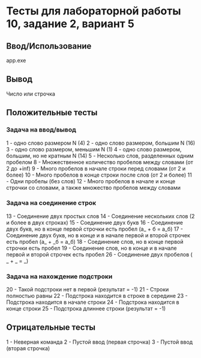 # Тесты для лабораторной работы 10, задание 2, вариант 5


## Ввод/Использование
app.exe

## Вывод
Число или строчка

## Положительные тесты
### Задача на ввод/вывод
1 - одно слово размером N (4)
2 - одно слово размером, большим N (16)
3 - одно слово размером, меньшим N (1)
4 - одно слово размером, большим, но не кратным N (14)
5 - Несколько слов, разделенных одним пробелом
8 - Множественное количество пробелов между словами (от 2 до +inf)
9 - Много пробелов в начале строки перед словами (от 2 и более)
10 - Много пробелов в конце строки после слов (от 2 и более)
11 - Одни пробелы (без слов)
12 - Много пробелов в начале и конце строчки со словами, а также множество пробелов между словами

### Задача на соединение строк
13 - Соединение двух простых слов
14 - Соединение нескольких слов (2 и более в двух строках)
15 - Соединение двух букв
16 - Соединение двух букв, но в конце первой строчки есть пробел (a_ + б = a_б)
17 - Соединение двух букв, но в конце и в начале первой и второй строчек есть пробел (a_ + _б = a_б)
18 - Соединение слов, но в конце первой строчки есть пробел
19 - Соединение слов, но в конце и в начале первой и второй строчек есть пробел
26 - Соединение двух пробелов ( _ + _ = _)

### Задача на нахождение подстроки
20 - Такой подстроки нет в первой (результат = -1)
21 - Строки полностью равны
22 - Подстрока находится в строке в середине
23 - Подстрока находится в начале строки
24 - Подстрока находится в конце строки
25 - Подстрока длиннее строки (результат = -1)

## Отрицательные тесты
1 - Неверная команда
2 - Пустой ввод (первая строчка)
3 - Пустой ввод (вторая строчка)

